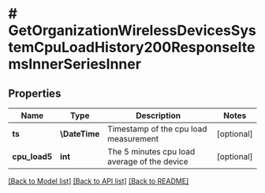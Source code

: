 # # GetOrganizationWirelessDevicesSystemCpuLoadHistory200ResponseItemsInnerSeriesInner

## Properties

Name | Type | Description | Notes
------------ | ------------- | ------------- | -------------
**ts** | **\DateTime** | Timestamp of the cpu load measurement | [optional]
**cpu_load5** | **int** | The 5 minutes cpu load average of the device | [optional]

[[Back to Model list]](../../README.md#models) [[Back to API list]](../../README.md#endpoints) [[Back to README]](../../README.md)
